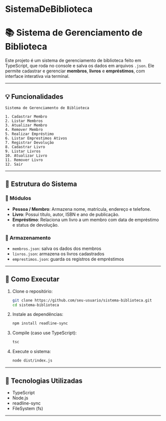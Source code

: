 # SistemaDeBiblioteca
# 📚 Sistema de Gerenciamento de Biblioteca

Este projeto é um sistema de gerenciamento de biblioteca feito em TypeScript, que roda no console e salva os dados em arquivos `.json`. Ele permite cadastrar e gerenciar **membros**, **livros** e **empréstimos**, com interface interativa via terminal.

---

## 💡 Funcionalidades

```
Sistema de Gerenciamento de Biblioteca

1. Cadastrar Membro
2. Listar Membros
3. Atualizar Membro
4. Remover Membro
5. Realizar Empréstimo
6. Listar Emprestimos Ativos
7. Registrar Devolução
8. Cadastrar Livro
9. Listar Livros
10. Atualizar Livro
11. Remover Livro
12. Sair
```

---

## 🧠 Estrutura do Sistema

### 📁 Módulos
- **Pessoa / Membro**: Armazena nome, matrícula, endereço e telefone.
- **Livro**: Possui título, autor, ISBN e ano de publicação.
- **Empréstimo**: Relaciona um livro a um membro com data de empréstimo e status de devolução.

### 💾 Armazenamento
- `membros.json`: salva os dados dos membros
- `livros.json`: armazena os livros cadastrados
- `emprestimos.json`: guarda os registros de empréstimos

---

## 🧪 Como Executar

1. Clone o repositório:
   ```bash
   git clone https://github.com/seu-usuario/sistema-biblioteca.git
   cd sistema-biblioteca
   ```

2. Instale as dependências:
   ```bash
   npm install readline-sync
   ```

3. Compile (caso use TypeScript):
   ```bash
   tsc
   ```

4. Execute o sistema:
   ```bash
   node dist/index.js
   ```

---

## 🧰 Tecnologias Utilizadas

- TypeScript
- Node.js
- readline-sync
- FileSystem (fs)

---
